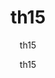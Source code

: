 ---
  audience: "primary"
  author: "th15"
  description: "th15"
  difficulty: "beginner"
  date_posted: "2020-06-14"
  osm_username: "th15"
  filename: "1592193063843-sample_doc1.pdf"
  group: ""
  layout: "project"
  preparation_time: "less_than_one_hour"
  project_time: "two_to_four_hours"
  subtitle: "th15"
  thumbnail: "1592193054974-mapgive_cake.jpg"
  title: "th15"
  type: "desktop"
  url: "2020-06-14-921404"

---